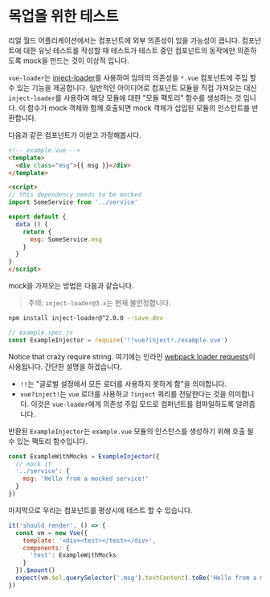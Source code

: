 # 목업을 위한 테스트

리얼 월드 어플리케이션에서는 컴포넌트에 외부 의존성이 있을 가능성이 큽니다. 컴포넌트에 대한 유닛 테스트를 작성할 때 테스트가 테스트 중인 컴포넌트의 동작에만 의존하도록 mock을 만드는 것이 이상적 입니다.

`vue-loader`는 [inject-loader](https://github.com/plasticine/inject-loader)를 사용하여 임의의 의존성을 `*.vue` 컴포넌트에 주입 할 수 있는 기능을 제공합니다. 일반적인 아이디어로 컴포넌트 모듈을 직접 가져오는 대신 `inject-loader`를 사용하여 해당 모듈에 대한 "모듈 팩토리" 함수를 생성하는 것 입니다. 이 함수가 mock 객체와 함께 호출되면 mock 객체가 삽입된 모듈의 인스턴트를 반환합니다.

다음과 같은 컴포넌트가 이싿고 가정해봅시다.

``` html
<!-- example.vue -->
<template>
  <div class="msg">{{ msg }}</div>
</template>

<script>
// this dependency needs to be mocked
import SomeService from '../service'

export default {
  data () {
    return {
      msg: SomeService.msg
    }
  }
}
</script>
```

mock을 가져오는 방법은 다음과 같습니다.

> 주의: `inject-loader@3.x`는 현재 불안정합니다.

``` bash
npm install inject-loader@^2.0.0 --save-dev
```

``` js
// example.spec.js
const ExampleInjector = require('!!vue?inject!./example.vue')
```

Notice that crazy require string. 여기에는 인라인 [webpack loader requests](https://webpack.github.io/docs/loaders.html)이 사용됩니다. 간단한 설명을 하겠습니다.

- `!!`는 "글로벌 설정에서 모든 로더를 사용하지 못하게 함"을 의미합니다.
- `vue?inject!`는 `vue` 로더를 사용하고 `?inject` 쿼리를 전달한다는 것을 의미합니다. 이것은 `vue-loader`에게 의존성 주입 모드로 컴퍼넌트를 컴파일하도록 알려줍니다.

반환된 `ExampleInjector`는 `example.vue` 모듈의 인스턴스를 생성하기 위해 호출 될 수 있는 팩토리 함수입니다.

``` js
const ExampleWithMocks = ExampleInjector({
  // mock it
  '../service': {
    msg: 'Hello from a mocked service!'
  }
})
```

마지막으로 우리는 컴포넌트를 평상시에 테스트 할 수 있습니다.

``` js
it('should render', () => {
  const vm = new Vue({
    template: '<div><test></test></div>',
    components: {
      'test': ExampleWithMocks
    }
  }).$mount()
  expect(vm.$el.querySelector('.msg').textContent).toBe('Hello from a mocked service!')
})
```

